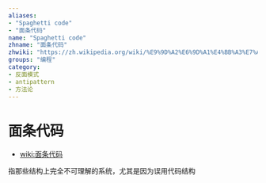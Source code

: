 ```yaml
---
aliases:
- "Spaghetti code"
- "面条代码"
name: "Spaghetti code"
zhname: "面条代码"
zhwiki: "https://zh.wikipedia.org/wiki/%E9%9D%A2%E6%9D%A1%E4%BB%A3%E7%A0%81"
groups: "编程"
category:
- 反面模式
- antipattern
- 方法论
---
```


# 面条代码

* [wiki:面条代码](https://zh.wikipedia.org/wiki/%E9%9D%A2%E6%9D%A1%E4%BB%A3%E7%A0%81)

指那些结构上完全不可理解的系统，尤其是因为误用代码结构